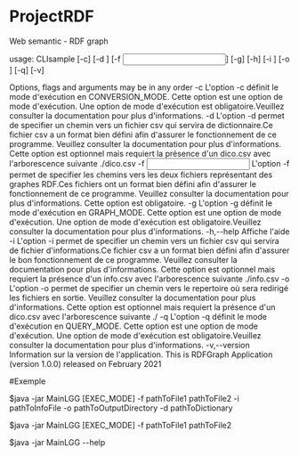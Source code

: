 # ProjectRDF
Web semantic - RDF graph

usage: CLIsample [-c] [-d <dico>] [-f <input>] [-g] [-h] [-i <info>] [-o <output>] [-q] [-v]

Options, flags and arguments may be in any order
 -c             L'option -c définit le mode d'exécution en
                CONVERSION_MODE.
                Cette option est une option de mode d'exécution. Une
                option de mode d'exécution est obligatoire.Veuillez
                consulter la documentation pour plus d'informations.
 -d <dico>      L'option -d permet de specifier un chemin vers un fichier
                csv qui servira de dictionnaire.Ce fichier csv a un format
                bien défini afin d'assurer le fonctionnement de ce
                programme.
                Veuillez consulter la documentation pour plus
                d'informations.
                Cette option est optionnel mais requiert la présence d'un
                dico.csv avec l'arborescence suivante ./dico.csv
 -f <input>     L'option -f permet de specifier les chemins vers les deux
                fichiers représentant des graphes RDF.Ces fichiers ont un
                format bien défini afin d'assurer le fonctionnement de ce
                programme.
                Veuillez consulter la documentation pour plus
                d'informations.
                Cette option est obligatoire.
 -g             L'option -g définit le mode d'exécution en GRAPH_MODE.
                Cette option est une option de mode d'exécution. Une
                option de mode d'exécution est obligatoire.Veuillez
                consulter la documentation pour plus d'informations.
 -h,--help      Affiche l'aide
 -i <info>      L'option -i permet de specifier un chemin vers un fichier
                csv qui servira de fichier d'informations.Ce fichier csv a
                un format bien défini afin d'assurer le bon fonctionnement
                de ce programme.
                Veuillez consulter la documentation pour plus
                d'informations.
                Cette option est optionnel mais requiert la présence d'un
                info.csv avec l'arborescence suivante ./info.csv
 -o <output>    L'option -o permet de specifier un chemin vers le
                repertoire où sera redirigé les fichiers en sortie.
                Veuillez consulter la documentation pour plus
                d'informations.
                Cette option est optionnel mais requiert la présence d'un
                dico.csv avec l'arborescence suivante ./
 -q             L'option -q définit le mode d'exécution en QUERY_MODE.
                Cette option est une option de mode d'exécution. Une
                option de mode d'exécution est obligatoire.Veuillez
                consulter la documentation pour plus d'informations.
 -v,--version   Information sur la version de l'application.
This is RDFGraph Application (version 1.0.0) released on February 2021
  
#Exemple

$java -jar MainLGG [EXEC_MODE] -f pathToFile1 pathToFile2 -i pathToInfoFile -o pathToOutputDirectory -d pathToDictionary

$java -jar MainLGG [EXEC_MODE] -f pathToFile1 pathToFile2

$java -jar MainLGG --help
    
 
